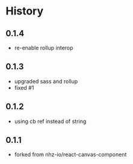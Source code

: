 # History
## 0.1.4
* re-enable rollup interop

## 0.1.3
* upgraded sass and rollup
* fixed #1

## 0.1.2
* using cb ref instead of string

## 0.1.1

* forked from nhz-io/react-canvas-component
